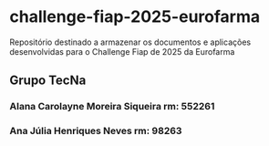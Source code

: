 # challenge-fiap-2025-eurofarma
Repositório destinado a armazenar os documentos e aplicações desenvolvidas para o Challenge Fiap de 2025 da Eurofarma

## Grupo TecNa
### Alana Carolayne Moreira Siqueira           rm: 552261
### Ana Júlia Henriques Neves                  rm: 98263
